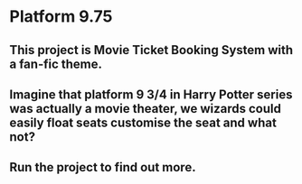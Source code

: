 # Platform 9.75

## This project is Movie Ticket Booking System with a fan-fic theme.
## Imagine that platform 9 3/4 in Harry Potter series was actually a movie theater, we wizards could easily float seats customise the seat and what not? 
## Run the project to find out more. 

